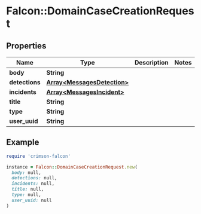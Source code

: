 # Falcon::DomainCaseCreationRequest

## Properties

| Name | Type | Description | Notes |
| ---- | ---- | ----------- | ----- |
| **body** | **String** |  |  |
| **detections** | [**Array&lt;MessagesDetection&gt;**](MessagesDetection.md) |  |  |
| **incidents** | [**Array&lt;MessagesIncident&gt;**](MessagesIncident.md) |  |  |
| **title** | **String** |  |  |
| **type** | **String** |  |  |
| **user_uuid** | **String** |  |  |

## Example

```ruby
require 'crimson-falcon'

instance = Falcon::DomainCaseCreationRequest.new(
  body: null,
  detections: null,
  incidents: null,
  title: null,
  type: null,
  user_uuid: null
)
```

